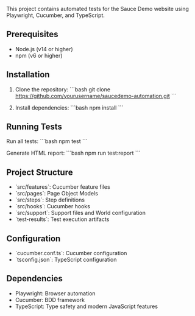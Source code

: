 This project contains automated tests for the Sauce Demo website using Playwright, Cucumber, and TypeScript.

## Prerequisites

- Node.js (v14 or higher)
- npm (v6 or higher)

## Installation

1. Clone the repository:
\`\`\`bash
git clone https://github.com/yourusername/saucedemo-automation.git
\`\`\`

2. Install dependencies:
\`\`\`bash
npm install
\`\`\`

## Running Tests

Run all tests:
\`\`\`bash
npm test
\`\`\`

Generate HTML report:
\`\`\`bash
npm run test:report
\`\`\`

## Project Structure

- \`src/features\`: Cucumber feature files
- \`src/pages\`: Page Object Models
- \`src/steps\`: Step definitions
- \`src/hooks\`: Cucumber hooks
- \`src/support\`: Support files and World configuration
- \`test-results\`: Test execution artifacts

## Configuration

- \`cucumber.conf.ts\`: Cucumber configuration
- \`tsconfig.json\`: TypeScript configuration

## Dependencies

- Playwright: Browser automation
- Cucumber: BDD framework
- TypeScript: Type safety and modern JavaScript features
